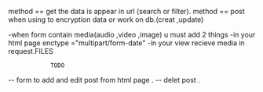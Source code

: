 method  == get the data is appear in url (search or filter).
method == post when using to encryption data or work on db.(creat ,update)

-when form contain media(audio ,video ,image) u must add 2 things 
                -in your html page enctype ="multipart/form-date"
                -in your view recieve media in request.FILES


                TODO
-- form to add and edit post from html page .
-- delet post .